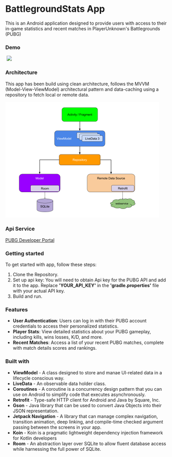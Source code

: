 # BattlegroundStats App

This is an Android application designed to provide users with access to their in-game statistics and recent matches in PlayerUnknown's Battlegrounds (PUBG)

### Demo

<p>
    <img src="images/demo_1.mp4" hspace="4" width="197">
</p>

### Architecture

This app has been build using clean architecture, follows the MVVM (Model-View-ViewModel) architectural pattern and data-caching using a repository to fetch local or remote data.

<img src="images/mvvm_diagram_1.png" width="480" height="360">

### Api Service

[PUBG Developer Portal](https://developer.pubg.com/)

### Getting started

To get started with app, follow these steps:

1. Clone the Repository.
2. Set up api key: You will need to obtain Api key for the PUBG API and add it to the app. Replace **'YOUR_API_KEY'** in the **'gradle.properties'** file with your actual API key.
3. Build and run.

### Features

* **User Authentication**: Users can log in with their PUBG account credentials to access their personalized statistics.
* **Player Stats**: View detailed statistics about your PUBG gameplay, including kills, wins losses, K/D, and more.
* **Recent Matches**: Access a list of your recent PUBG matches, complete with match details scores and rankings.

### Built with

* **ViewModel** - A class designed to store and manae UI-related data in a lifecycle conscious way.
* **LiveData** - An observable data holder class.
* **Coroutines** - A coroutine is a concurrency design pattern that you can use on Android to simplify code that executes asynchronously.
* **Retrofit** - Type-safe HTTP client for Android and Java by Square, Inc.
* **Gson** - Java library that can be used to convert Java Objects into their JSON representation.
* **Jetpack Navigation** - A library that can manage complex navigation, transition animation, deep linking, and compile-time checked argument passing between the screens in your app.
* **Koin** - Koin is a pragmatic lightweight dependency injection framework for Kotlin developers
* **Room** - An abstraction layer over SQLite to allow fluent database access while harnessing the full power of SQLite.
